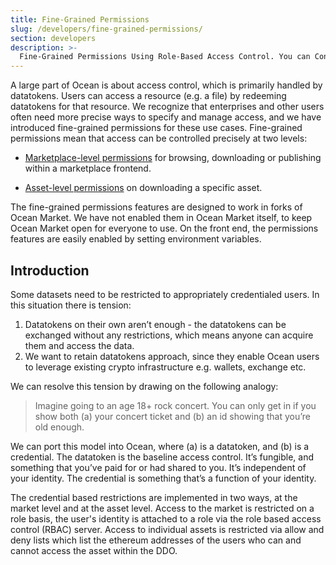 ```yaml
---
title: Fine-Grained Permissions 
slug: /developers/fine-grained-permissions/
section: developers
description: >-
  Fine-Grained Permissions Using Role-Based Access Control. You can Control who can publish, buy or browse data
---
```



A large part of Ocean is about access control, which is primarily handled by datatokens. Users can access a resource (e.g. a file) by redeeming datatokens for that resource. We recognize that enterprises and other users often need more precise ways to specify and manage access, and we have introduced fine-grained permissions for these use cases. 
Fine-grained permissions mean that access can be controlled precisely at two levels:

- [Marketplace-level permissions](./market-level-permissions) for browsing, downloading or publishing within a marketplace frontend.

- [Asset-level permissions](./asset-level-permissions) on downloading a specific asset.

The fine-grained permissions features are designed to work in forks of Ocean Market. We have not enabled them in Ocean Market itself, to keep Ocean Market open for everyone to use. On the front end, the permissions features are easily enabled by setting environment variables.

## Introduction

Some datasets need to be restricted to appropriately credentialed users. In this situation there is tension:

1. Datatokens on their own aren’t enough - the datatokens can be exchanged without any restrictions, which means anyone can acquire them and access the data. 
2. We want to retain datatokens approach, since they enable Ocean users to leverage existing crypto infrastructure e.g. wallets, exchange etc.

We can resolve this tension by drawing on the following analogy:

> Imagine going to an age 18+ rock concert. You can only get in if you show both (a) your concert ticket and (b) an id showing that you’re old enough. 

We can port this model into Ocean, where (a) is a datatoken, and (b) is a credential. The datatoken is the baseline access control. It’s fungible, and something that you’ve paid for or had shared to you. It’s independent of your identity. The credential is something that’s a function of your identity. 

The credential based restrictions are implemented in two ways, at the market level and at the asset level. Access to the market is restricted on a role basis, the user's identity is attached to a role via the role based access control (RBAC) server. Access to individual assets is restricted via allow and deny lists which list the ethereum addresses of the users who can and cannot access the asset within the DDO.

